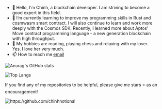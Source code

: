 - 👋 Hello, I'm Chinh, a blockchain developer. I am striving to become a good expert in this field.
- 🌱 I’m currently learning to improve my programming skills in Rust and cosmwasm smart contract. I will also continue to learn and work more deeply with the Cosmos SDK. Recently, I learned more about Aptos' Move contract programming language - a new generation blockchain with high throughput.
- 💞️ My hobbies are reading, playing chess and relaxing with my lover. Yes, I love her very much.
- 📫 How to reach me [email](mailto:eyescryptoinsights@gmail.com)


![Anurag's GitHub stats](https://github-readme-stats.vercel.app/api?username=ducchinh1912&count_private=true)

![Top Langs](https://github-readme-stats.vercel.app/api/top-langs/?username=ducchinh1912&layout=compact)

If you find any of my repositories to be helpful, please give me stars ⭐ as an encouragement!

<img src="https://komarev.com/ghpvc/?username=chinhnotional" alt="https://github.com/chinhnotional" />
<!---
chinhnotional/chinhnotional is a ✨ special ✨ repository because its `README.md` (this file) appears on your GitHub profile.
You can click the Preview link to take a look at your changes.
--->
